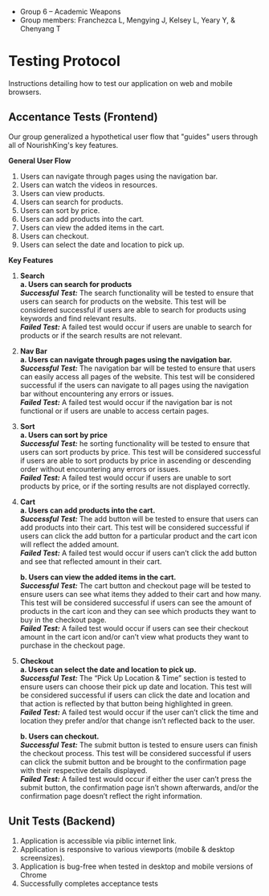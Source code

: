 - Group 6 – Academic Weapons
- Group members: Franchezca L, Mengying J, Kelsey L, Yeary Y, & Chenyang T

# Testing Protocol
Instructions detailing how to test our application on web and mobile browsers.

## Accentance Tests (Frontend)
Our group generalized a hypothetical user flow that "guides" users through all of NourishKing's key features.

**General User Flow**
1. Users can navigate through pages using the navigation bar.
2. Users can watch the videos in resources.
3. Users can view products.
4. Users can search for products. 
5. Users can sort by price. 
6. Users can add products into the cart.
7. Users can view the added items in the cart.
8. Users can checkout.
9. Users can select the date and location to pick up. 

**Key Features**
1. **Search** <br>
    **a.  Users can search for products** <br>
    **_Successful Test:_** The search functionality will be tested to ensure that users can search for products on the website. This test will be considered successful if users are able to search for products using keywords and find relevant results. <br>
    **_Failed Test:_** A failed test would occur if users are unable to search for products or if the search results are not relevant.

2. **Nav Bar** <br>
    **a. Users can navigate through pages using the navigation bar.** <br>
    **_Successful Test:_** The navigation bar will be tested to ensure that users can easily access all pages of the website. This test will be considered successful if the users can navigate to all pages using the navigation bar without encountering any errors or issues. <br>
    **_Failed Test:_** A failed test would occur if the navigation bar is not functional or if users are unable to access certain pages.

3. **Sort** <br>
    **a. Users can sort by price** <br>
    **_Successful Test:_** he sorting functionality will be tested to ensure that users can sort products by price. This test will be considered successful if users are able to sort products by price in ascending or descending order without encountering any errors or issues. <br>
    **_Failed Test:_** A failed test would occur if users are unable to sort products by price, or if the sorting results are not displayed correctly. 

4. **Cart** <br>
    **a. Users can add products into the cart.** <br>
    **_Successful Test:_** The add button will be tested to ensure that users can add products into their cart. This test will be considered successful if users can click the add button for a particular product and the cart icon will reflect the added amount. <br>
    **_Failed Test:_** A failed test would occur if users can’t click the add button and see that reflected amount in their cart. <br>

    **b. Users can view the added items in the cart.** <br>
    **_Successful Test:_** The cart button and checkout page will be tested to ensure users can see what items they added to their cart and how many. This test will be considered successful if users can see the amount of products in the cart icon and they can see which products they want to buy in the checkout page. <br>
    **_Failed Test:_** A failed test would occur if users can see their checkout amount in the cart icon and/or can’t view what products they want to purchase in the checkout page.

5. **Checkout** <br>
    **a. Users can select the date and location to pick up.** <br>
    **_Successful Test:_** The “Pick Up Location & Time” section is tested to ensure users can choose their pick up date and location. This test will be considered successful if users can click the date and location and that action is reflected by that button being highlighted in green. <br>
    **_Failed Test:_** A failed test would occur if the user can’t click the time and location they prefer and/or that change isn’t reflected back to the user. <br>

    **b. Users can checkout.** <br>
    **_Successful Test:_** The submit button is tested to ensure users can finish the checkout process. This test will be considered successful if users can click the submit button and be brought to the confirmation page with their respective details displayed. <br>
    **_Failed Test:_** A failed test would occur if either the user can’t press the submit button, the confirmation page isn’t shown afterwards, and/or the confirmation page doesn’t reflect the right information. <br>

## Unit Tests (Backend)
1. Application is accessible via piblic internet link.
2. Application is responsive to various viewports (mobile & desktop screensizes).
3. Application is bug-free when tested in desktop and mobile versions of Chrome
4. Successfully completes acceptance tests 


